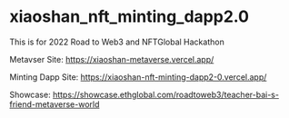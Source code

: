 # xiaoshan_nft_minting_dapp2.0

This is for 2022 Road to Web3 and NFTGlobal Hackathon

Metavser Site: <https://xiaoshan-metaverse.vercel.app/>

Minting Dapp Site: <https://xiaoshan-nft-minting-dapp2-0.vercel.app/>

Showcase: <https://showcase.ethglobal.com/roadtoweb3/teacher-bai-s-friend-metaverse-world>
